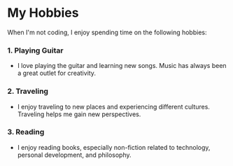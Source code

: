 # My Hobbies

When I'm not coding, I enjoy spending time on the following hobbies:

### 1. Playing Guitar
- I love playing the guitar and learning new songs. Music has always been a great outlet for creativity.

### 2. Traveling
- I enjoy traveling to new places and experiencing different cultures. Traveling helps me gain new perspectives.

### 3. Reading
- I enjoy reading books, especially non-fiction related to technology, personal development, and philosophy.
